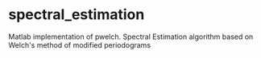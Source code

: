 spectral_estimation
===================

Matlab implementation of pwelch.  Spectral Estimation algorithm based on Welch's method of modified periodograms

